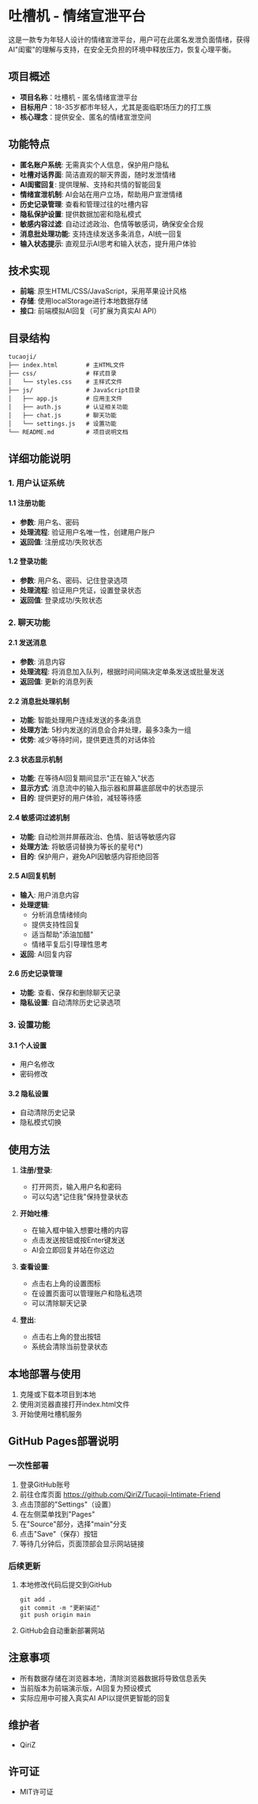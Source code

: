 # 吐槽机 - 情绪宣泄平台

这是一款专为年轻人设计的情绪宣泄平台，用户可在此匿名发泄负面情绪，获得AI"闺蜜"的理解与支持，在安全无负担的环境中释放压力，恢复心理平衡。

## 项目概述
- **项目名称**：吐槽机 - 匿名情绪宣泄平台
- **目标用户**：18-35岁都市年轻人，尤其是面临职场压力的打工族
- **核心理念**：提供安全、匿名的情绪宣泄空间

## 功能特点

- **匿名账户系统**: 无需真实个人信息，保护用户隐私
- **吐槽对话界面**: 简洁直观的聊天界面，随时发泄情绪
- **AI闺蜜回复**: 提供理解、支持和共情的智能回复
- **情绪宣泄机制**: AI会站在用户立场，帮助用户宣泄情绪
- **历史记录管理**: 查看和管理过往的吐槽内容
- **隐私保护设置**: 提供数据加密和隐私模式
- **敏感内容过滤**: 自动过滤政治、色情等敏感词，确保安全合规
- **消息批处理功能**: 支持连续发送多条消息，AI统一回复
- **输入状态提示**: 直观显示AI思考和输入状态，提升用户体验

## 技术实现

- **前端**: 原生HTML/CSS/JavaScript，采用苹果设计风格
- **存储**: 使用localStorage进行本地数据存储
- **接口**: 前端模拟AI回复（可扩展为真实AI API）

## 目录结构

```
tucaoji/
├── index.html        # 主HTML文件
├── css/              # 样式目录
│   └── styles.css    # 主样式文件
├── js/               # JavaScript目录
│   ├── app.js        # 应用主文件
│   ├── auth.js       # 认证相关功能
│   ├── chat.js       # 聊天功能
│   └── settings.js   # 设置功能
└── README.md         # 项目说明文档
```

## 详细功能说明

### 1. 用户认证系统

#### 1.1 注册功能
- **参数**: 用户名、密码
- **处理流程**: 验证用户名唯一性，创建用户账户
- **返回值**: 注册成功/失败状态

#### 1.2 登录功能
- **参数**: 用户名、密码、记住登录选项
- **处理流程**: 验证用户凭证，设置登录状态
- **返回值**: 登录成功/失败状态

### 2. 聊天功能

#### 2.1 发送消息
- **参数**: 消息内容
- **处理流程**: 将消息加入队列，根据时间间隔决定单条发送或批量发送
- **返回值**: 更新的消息列表

#### 2.2 消息批处理机制
- **功能**: 智能处理用户连续发送的多条消息
- **处理方法**: 5秒内发送的消息会合并处理，最多3条为一组
- **优势**: 减少等待时间，提供更连贯的对话体验

#### 2.3 状态显示机制
- **功能**: 在等待AI回复期间显示"正在输入"状态
- **显示方式**: 消息流中的输入指示器和屏幕底部居中的状态提示
- **目的**: 提供更好的用户体验，减轻等待感

#### 2.4 敏感词过滤机制
- **功能**: 自动检测并屏蔽政治、色情、脏话等敏感内容
- **处理方法**: 将敏感词替换为等长的星号(*)
- **目的**: 保护用户，避免API因敏感内容拒绝回答

#### 2.5 AI回复机制
- **输入**: 用户消息内容
- **处理逻辑**: 
  - 分析消息情绪倾向
  - 提供支持性回复
  - 适当帮助"添油加醋"
  - 情绪平复后引导理性思考
- **返回**: AI回复内容

#### 2.6 历史记录管理
- **功能**: 查看、保存和删除聊天记录
- **隐私设置**: 自动清除历史记录选项

### 3. 设置功能

#### 3.1 个人设置
- 用户名修改
- 密码修改

#### 3.2 隐私设置
- 自动清除历史记录
- 隐私模式切换

## 使用方法

1. **注册/登录**: 
   - 打开网页，输入用户名和密码
   - 可以勾选"记住我"保持登录状态

2. **开始吐槽**:
   - 在输入框中输入想要吐槽的内容
   - 点击发送按钮或按Enter键发送
   - AI会立即回复并站在你这边

3. **查看设置**:
   - 点击右上角的设置图标
   - 在设置页面可以管理账户和隐私选项
   - 可以清除聊天记录

4. **登出**:
   - 点击右上角的登出按钮
   - 系统会清除当前登录状态

## 本地部署与使用

1. 克隆或下载本项目到本地
2. 使用浏览器直接打开index.html文件
3. 开始使用吐槽机服务

## GitHub Pages部署说明

### 一次性部署
1. 登录GitHub账号
2. 前往仓库页面 https://github.com/QiriZ/Tucaoji-Intimate-Friend
3. 点击顶部的"Settings"（设置）
4. 在左侧菜单找到"Pages"
5. 在"Source"部分，选择"main"分支
6. 点击"Save"（保存）按钮
7. 等待几分钟后，页面顶部会显示网站链接

### 后续更新
1. 本地修改代码后提交到GitHub
   ```
   git add .
   git commit -m "更新描述"
   git push origin main
   ```
2. GitHub会自动重新部署网站

## 注意事项

- 所有数据存储在浏览器本地，清除浏览器数据将导致信息丢失
- 当前版本为前端演示版，AI回复为预设模式
- 实际应用中可接入真实AI API以提供更智能的回复

## 维护者

- QiriZ

## 许可证

- MIT许可证
